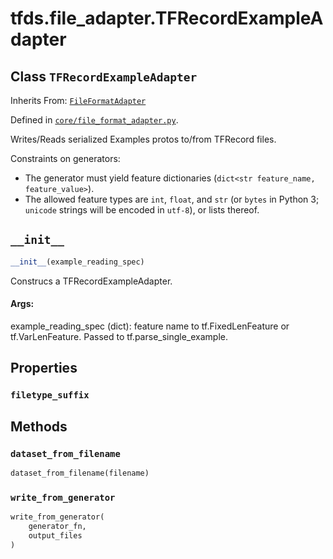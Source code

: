 <div itemscope itemtype="http://developers.google.com/ReferenceObject">
<meta itemprop="name" content="tfds.file_adapter.TFRecordExampleAdapter" />
<meta itemprop="path" content="Stable" />
<meta itemprop="property" content="filetype_suffix"/>
<meta itemprop="property" content="__init__"/>
<meta itemprop="property" content="dataset_from_filename"/>
<meta itemprop="property" content="write_from_generator"/>
</div>

# tfds.file_adapter.TFRecordExampleAdapter

## Class `TFRecordExampleAdapter`

Inherits From: [`FileFormatAdapter`](../../tfds/file_adapter/FileFormatAdapter.md)



Defined in [`core/file_format_adapter.py`](https://github.com/tensorflow/datasets/tree/master/tensorflow_datasets/core/file_format_adapter.py).

Writes/Reads serialized Examples protos to/from TFRecord files.

Constraints on generators:

* The generator must yield feature dictionaries (`dict<str feature_name,
  feature_value>`).
* The allowed feature types are `int`, `float`, and `str` (or `bytes` in
  Python 3; `unicode` strings will be encoded in `utf-8`), or lists thereof.

<h2 id="__init__"><code>__init__</code></h2>

``` python
__init__(example_reading_spec)
```

Construcs a TFRecordExampleAdapter.

#### Args:

example_reading_spec (dict): feature name to tf.FixedLenFeature or
  tf.VarLenFeature. Passed to tf.parse_single_example.



## Properties

<h3 id="filetype_suffix"><code>filetype_suffix</code></h3>





## Methods

<h3 id="dataset_from_filename"><code>dataset_from_filename</code></h3>

``` python
dataset_from_filename(filename)
```



<h3 id="write_from_generator"><code>write_from_generator</code></h3>

``` python
write_from_generator(
    generator_fn,
    output_files
)
```





